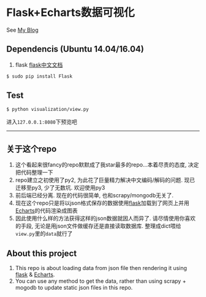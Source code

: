 # Flask+Echarts数据可视化

See [My Blog](http://xxuan.me/2017-03-13-mongodb-flask-echarts-data-visualize.html)

## Dependencis (Ubuntu 14.04/16.04)

1. flask
[flask中文文档](http://docs.jinkan.org/docs/flask/)

 ```bash
$ sudo pip install Flask
```

## Test

```bash
$ python visualization/view.py
```

进入`127.0.0.1:8080`下预览吧

---

## 关于这个repo

1. 这个看起来很fancy的repo默默成了我star最多的repo...本着尽责的态度, 决定把代码整理一下
2. repo建立之初使用了py2, 为此花了巨量精力解决中文编码/解码的问题. 现已迁移至py3, 少了无数坑. 欢迎使用py3
3. 前后端已经分离. 现在的代码很简单, 也和scrapy/mongodb无关了. 
4. 现在这个repo只是将以json格式保存的数据使用[flask](https://github.com/pallets/flask)加载到了网页上并用[Echarts](https://github.com/ecomfe/echarts)的代码渲染成图表
5. 因此使用什么样的方法获得这样的json数据就因人而异了. 请尽情使用你喜欢的手段, 无论是用json文件做缓存还是直接读取数据库. 整理成dict喂给`view.py`里的`data`就行了

## About this project
1. This repo is about loading data from json file then rendering it using [flask](https://github.com/pallets/flask) & [Echarts](https://github.com/ecomfe/echarts).
2. You can use any method to get the data, rather than using scrapy + mogodb to update static json files in this repo.